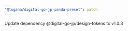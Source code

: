 ```yaml
---
"@togana/digital-go-jp-panda-preset": patch
---
```


Update dependency @digital-go-jp/design-tokens to v1.0.3
